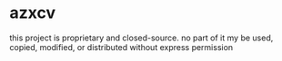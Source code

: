 # azxcv

this project is proprietary and closed-source. no part of it my be used, copied, modified, or distributed without express permission

